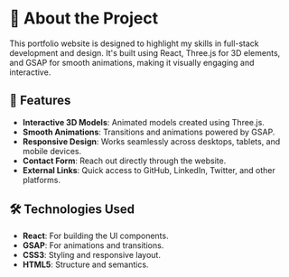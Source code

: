 # 🎨 About the Project

This portfolio website is designed to highlight my skills in full-stack development and design. It's built using React, Three.js for 3D elements, and GSAP for smooth animations, making it visually engaging and interactive.

## 🌟 Features

- **Interactive 3D Models**: Animated models created using Three.js.
- **Smooth Animations**: Transitions and animations powered by GSAP.
- **Responsive Design**: Works seamlessly across desktops, tablets, and mobile devices.
- **Contact Form**: Reach out directly through the website.
- **External Links**: Quick access to GitHub, LinkedIn, Twitter, and other platforms.

## 🛠️ Technologies Used

- **React**: For building the UI components.
- **GSAP**: For animations and transitions.
- **CSS3**: Styling and responsive layout.
- **HTML5**: Structure and semantics.